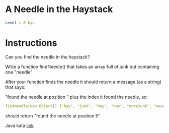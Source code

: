 # A Needle in the Haystack

```yaml
Level : 8 kyu
```

# Instructions
Can you find the needle in the haystack?

Write a function findNeedle() that takes an array full of junk but containing one "needle"

After your function finds the needle it should return a message (as a string) that says:

"found the needle at position " plus the index it found the needle, so:

```yaml
findNeedle(new Object[] {"hay", "junk", "hay", "hay", "moreJunk", "needle", "randomJunk"})
```

should return "found the needle at position 5"

Java kata [link](https://www.codewars.com/kata/56676e8fabd2d1ff3000000c/train/java)